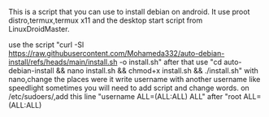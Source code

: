 This is a script that you can use to install debian on android.
It use proot distro,termux,termux x11 and the desktop start script from LinuxDroidMaster.

use the script "curl -Sl https://raw.githubusercontent.com/Mohameda332/auto-debian-install/refs/heads/main/install.sh -o install.sh"
after that use "cd auto-debian-install && nano install.sh && chmod+x install.sh && ./install.sh"
with nano,change the places were it write username with another username like speedlight
sometimes you will need to add script and change words.
on /etc/sudoers/,add this line "username ALL=(ALL:ALL) ALL" after "root ALL=(ALL:ALL)
